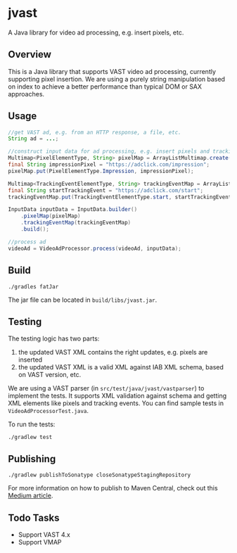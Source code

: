 # jvast
A Java library for video ad processing, e.g. insert pixels, etc.

## Overview
This is a Java library that supports VAST video ad processing, currently supporting pixel insertion. We are using a purely string manipulation based on index to achieve a better performance than typical DOM or SAX approaches.

## Usage
```java
//get VAST ad, e.g. from an HTTP response, a file, etc.
String ad = ...;

//construct input data for ad processing, e.g. insert pixels and tracking events
Multimap<PixelElementType, String> pixelMap = ArrayListMultimap.create();
final String impressionPixel = "https://adclick.com/impression";
pixelMap.put(PixelElementType.Impression, impressionPixel);

Multimap<TrackingEventElementType, String> trackingEventMap = ArrayListMultimap.create();
final String startTrackingEvent = "https://adclick.com/start";
trackingEventMap.put(TrackingEventElementType.start, startTrackingEvent);

InputData inputData = InputData.builder()
    .pixelMap(pixelMap)
    .trackingEventMap(trackingEventMap)
    .build();

//process ad
videoAd = VideoAdProcessor.process(videoAd, inputData);
```

## Build
```shell
./gradles fatJar
```
The jar file can be located in `build/libs/jvast.jar`.

## Testing
The testing logic has two parts:
   1. the updated VAST XML contains the right updates, e.g. pixels are inserted
   2. the updated VAST XML is a valid XML against IAB XML schema, based on VAST version, etc.

We are using a VAST parser (in `src/test/java/jvast/vastparser`) to implement the tests. It supports XML validation against schema and getting XML elements like pixels and tracking events. You can find sample tests in `VideoAdProcessorTest.java`.

To run the tests:
```shell
./gradlew test
```

## Publishing
```shell
./gradlew publishToSonatype closeSonatypeStagingRepository
```
For more information on how to publish to Maven Central, check out this [Medium article](https://medium.com/@guozheng-ge/how-to-publish-a-library-on-maven-central-88889ba9ff41).

## Todo Tasks
   * Support VAST 4.x
   * Support VMAP